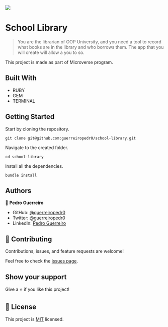 ![](https://img.shields.io/badge/Microverse-blueviolet)

# School Library

> You are the librarian of OOP University, and you need a tool to record what books are in the library and who borrows them. The app that you will create will allow a you to so.

This project is made as part of Microverse program.

## Built With

- RUBY
- GEM
- TERMINAL

## Getting Started

Start by cloning the repository.

`git clone git@github.com:guerreiropedr0/school-library.git`

Navigate to the created folder.

`cd school-library`

Install all the dependencies.

`bundle install`

## Authors

👤 **Pedro Guerreiro**

- GitHub: [@guerreiropedr0](https://github.com/guerreiropedr0)
- Twitter: [@guerreiropedr0](https://twitter.com/guerreiropedr0)
- LinkedIn: [Pedro Guerreiro](https://www.linkedin.com/in/guerreiropedr0/)

## 🤝 Contributing

Contributions, issues, and feature requests are welcome!

Feel free to check the [issues page](../../issues/).

## Show your support

Give a ⭐️ if you like this project!

## 📝 License

This project is [MIT](./MIT.md) licensed.
